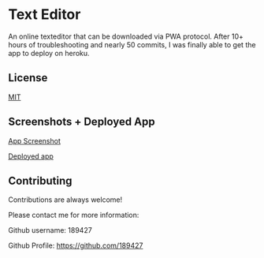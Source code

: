 
# Text Editor

An online texteditor that can be downloaded via PWA protocol. After 10+ hours of troubleshooting and nearly 50 commits, I was finally able to get the app to deploy on heroku.  




## License

[MIT](https://choosealicense.com/licenses/mit/)


## Screenshots + Deployed App

[App Screenshot](https://imgur.com/a/Omexspw)

[Deployed app](https://super-textedit.herokuapp.com/)
## Contributing

Contributions are always welcome!

Please contact me for more information:

Github username: 189427

Github Profile: https://github.com/189427
